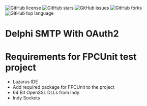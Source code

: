 ![GitHub license](https://img.shields.io/github/license/michaelJustin/delphi-smtp-with-oauth2)
![GitHub stars](https://img.shields.io/github/stars/michaelJustin/delphi-smtp-with-oauth2?style=social)
![GitHub issues](https://img.shields.io/github/issues/michaelJustin/delphi-smtp-with-oauth2)
![GitHub forks](https://img.shields.io/github/forks/michaelJustin/delphi-smtp-with-oauth2?style=social)
![GitHub top language](https://img.shields.io/github/languages/top/michaelJustin/delphi-smtp-with-oauth2)

# Delphi SMTP With OAuth2

# Requirements for FPCUnit test project
* Lazarus IDE
* Add required package for FPCUnit to the project
* 64 Bit OpenSSL DLLs from Indy
* Indy Sockets
